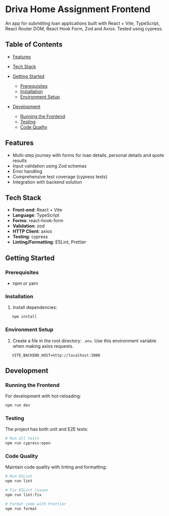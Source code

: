 # Driva Home Assignment Frontend
An app for submitting loan applications built with React + Vite, TypeScript, React Router DOM, React Hook Form, Zod and Axios. Tested using cypress.
## Table of Contents
- [Features](#features)
- [Tech Stack](#tech-stack)
- [Getting Started](#getting-started)
    - [Prerequisites](#prerequisites)
    - [Installation](#installation)
    - [Environment Setup](#environment-setup)

- [Development](#development)
    - [Running the Frontend](#running-the-frontend)
    - [Testing](#testing)
    - [Code Quality](#code-quality)

## Features
- Multi-step journey with forms for loan details, personal details and quote results
- Input validation using Zod schemas
- Error handling
- Comprehensive test coverage (cypress tests)
- Integration with backend solution

## Tech Stack
- **Front-end**: React + Vite
- **Language**: TypeScript
- **Forms**: react-hook-form
- **Validation**: zod
- **HTTP Client**: axios
- **Testing**: cypress
- **Linting/Formatting**: ESLint, Prettier

## Getting Started
### Prerequisites
- npm or yarn

### Installation
1. Install dependencies:
``` bash
   npm install
```
### Environment Setup
1. Create a file in the root directory: `.env`. Use this environment variable when making axios requests.
``` 
   VITE_BACKEND_HOST=http://localhost:3000
```

## Development
### Running the Frontend
For development with hot-reloading:
``` bash
npm run dev
```

### Testing
The project has both unit and E2E tests:
``` bash
# Run all tests
npm run cypress:open

```
### Code Quality
Maintain code quality with linting and formatting:
``` bash
# Run ESLint
npm run lint

# Fix ESLint issues
npm run lint:fix

# Format code with Prettier
npm run format
